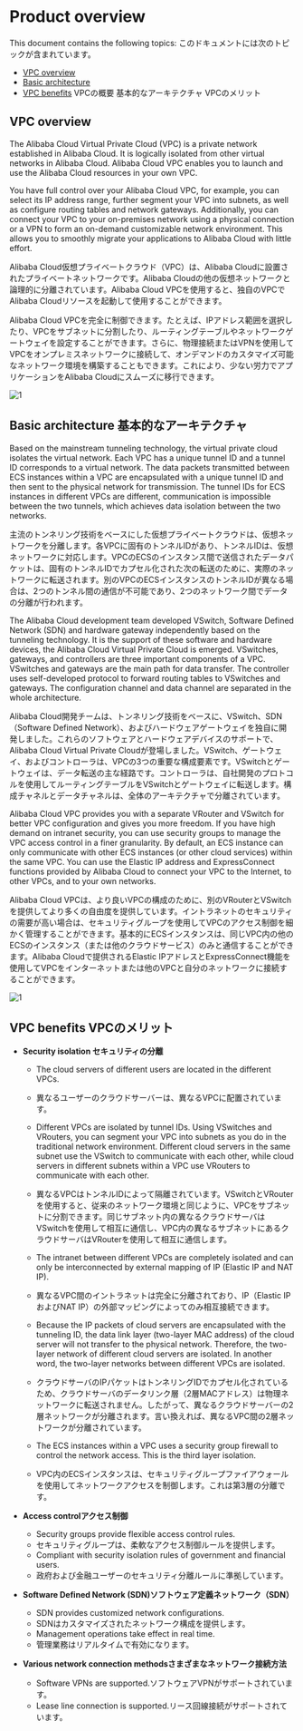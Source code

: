 # Product overview

This document contains the following topics:
このドキュメントには次のトピックが含まれています。
- [VPC overview](overview)
- [Basic architecture](#architecutre)
- [VPC benefits](#benefits)
VPCの概要
基本的なアーキテクチャ
VPCのメリット

<a name="overview"></a>
## VPC overview

The Alibaba Cloud Virtual Private Cloud (VPC) is a private network established in Alibaba Cloud. It is logically isolated from other virtual networks in Alibaba Cloud. Alibaba Cloud VPC enables you to launch and use the Alibaba Cloud resources in your own VPC.

You have full control over your Alibaba Cloud VPC, for example, you can select its IP address range, further segment your VPC into subnets, as well as configure routing tables and network gateways. Additionally, you can connect your VPC to your on-premises network using a physical connection or a VPN to form an on-demand customizable network environment. This allows you to smoothly migrate your applications to Alibaba Cloud with little effort.

Alibaba Cloud仮想プライベートクラウド（VPC）は、Alibaba Cloudに設置されたプライベートネットワークです。Alibaba Cloudの他の仮想ネットワークと論理的に分離されています。Alibaba Cloud VPCを使用すると、独自のVPCでAlibaba Cloudリソースを起動して使用することができます。

Alibaba Cloud VPCを完全に制御できます。たとえば、IPアドレス範囲を選択したり、VPCをサブネットに分割したり、ルーティングテーブルやネットワークゲートウェイを設定することができます。さらに、物理接続またはVPNを使用してVPCをオンプレミスネットワークに接続して、オンデマンドのカスタマイズ可能なネットワーク環境を構築することもできます。これにより、少ない労力でアプリケーションをAlibaba Cloudにスムーズに移行できます。


![1](http://docs-aliyun.cn-hangzhou.oss.aliyun-inc.com/assets/pic/34217/intl_en/1490084621378/Basic_VPC.png)

<a name="architecutre"></a>
## Basic architecture  基本的なアーキテクチャ

Based on the mainstream tunneling technology, the virtual private cloud isolates the virtual network. Each VPC has a unique tunnel ID and a tunnel ID corresponds to a virtual network. The data packets transmitted between ECS instances within a VPC are encapsulated with a unique tunnel ID and then sent to the physical network for transmission. The tunnel IDs for ECS instances in different VPCs are different, communication is impossible between the two tunnels, which achieves data isolation between the two networks.

主流のトンネリング技術をベースにした仮想プライベートクラウドは、仮想ネットワークを分離します。各VPCに固有のトンネルIDがあり、トンネルIDは、仮想ネットワークに対応します。VPCのECSのインスタンス間で送信されたデータパケットは、固有のトンネルIDでカプセル化された次の転送のために、実際のネットワークに転送されます。別のVPCのECSインスタンスのトンネルIDが異なる場合は、2つのトンネル間の通信が不可能であり、2つのネットワーク間でデータの分離が行われます。

The Alibaba Cloud development team developed VSwitch, Software Defined Network (SDN) and hardware gateway independently based on the tunneling technology. It is the support of these software and hardware devices, the Alibaba Cloud Virtual Private Cloud is emerged. VSwitches, gateways, and controllers are three important components of a VPC. VSwitches and gateways are the main path for data transfer. The controller uses self-developed protocol to forward routing tables to VSwitches and gateways. The configuration channel and data channel are separated in the whole architecture.

Alibaba Cloud開発チームは、トンネリング技術をベースに、VSwitch、SDN（Software Defined Network）、およびハードウェアゲートウェイを独自に開発しました。これらのソフトウェアとハードウェアデバイスのサポートで、Alibaba Cloud Virtual Private Cloudが登場しました。VSwitch、ゲートウェイ、およびコントローラは、VPCの3つの重要な構成要素です。VSwitchとゲートウェイは、データ転送の主な経路です。コントローラは、自社開発のプロトコルを使用してルーティングテーブルをVSwitchとゲートウェイに転送します。構成チャネルとデータチャネルは、全体のアーキテクチャで分離されています。

Alibaba Cloud VPC provides you with a separate VRouter and VSwitch for better VPC configuration and gives you more freedom. If you have high demand on intranet security, you can use security groups to manage the VPC access control in a finer granularity. By default, an ECS instance can only communicate with other ECS instances (or other cloud services) within the same VPC. You can use the Elastic IP address and ExpressConnect functions provided by Alibaba Cloud to connect your VPC to the Internet, to other VPCs, and to your own networks.

Alibaba Cloud VPCは、より良いVPCの構成のために、別のVRouterとVSwitchを提供してより多くの自由度を提供しています。イントラネットのセキュリティの需要が高い場合は、セキュリティグループを使用してVPCのアクセス制御を細かく管理することができます。基本的にECSインスタンスは、同じVPC内の他のECSのインスタンス（または他のクラウドサービス）のみと通信することができます。Alibaba Cloudで提供されるElastic IPアドレスとExpressConnect機能を使用してVPCをインターネットまたは他のVPCと自分のネットワークに接続することができます。


![1](http://docs-aliyun.cn-hangzhou.oss.aliyun-inc.com/assets/pic/34217/intl_en/1490087831180/VPC_New.png)

<a name="benefits"></a>
## VPC benefits   VPCのメリット

- **Security isolation   セキュリティの分離**   
	- The cloud servers of different users are located in the different VPCs.
	- 異なるユーザーのクラウドサーバーは、異なるVPCに配置されています。
	- Different VPCs are isolated by tunnel IDs. Using VSwitches and VRouters, you can segment your VPC into subnets as you do in the traditional network environment. Different cloud servers in the same subnet use the VSwitch to communicate with each other, while cloud servers in different subnets within a VPC use VRouters to communicate with each other.
	- 異なるVPCはトンネルIDによって隔離されています。VSwitchとVRouterを使用すると、従来のネットワーク環境と同じように、VPCをサブネットに分割できます。同じサブネット内の異なるクラウドサーバはVSwitchを使用して相互に通信し、VPC内の異なるサブネットにあるクラウドサーバはVRouterを使用して相互に通信します。
	
	- The intranet between different VPCs are completely isolated and can only be interconnected by external mapping of IP (Elastic IP and NAT IP).
	- 異なるVPC間のイントラネットは完全に分離されており、IP（Elastic IPおよびNAT IP）の外部マッピングによってのみ相互接続できます。
	
	- Because the IP packets of cloud servers are encapsulated with the tunneling ID, the data link layer (two-layer MAC address) of the cloud server will not transfer to the physical network. Therefore, the two-layer network of different cloud servers are isolated. In another word, the two-layer networks between different VPCs are isolated.
	- クラウドサーバのIPパケットはトンネリングIDでカプセル化されているため、クラウドサーバのデータリンク層（2層MACアドレス）は物理ネットワークに転送されません。したがって、異なるクラウドサーバーの2層ネットワークが分離されます。言い換えれば、異なるVPC間の2層ネットワークが分離されています。

	- The ECS instances within a VPC uses a security group firewall to control the network access. This is the third layer isolation.
	- VPC内のECSインスタンスは、セキュリティグループファイアウォールを使用してネットワークアクセスを制御します。これは第3層の分離です。

- **Access controlアクセス制御**
	- Security groups provide flexible access control rules.
	- セキュリティグループは、柔軟なアクセス制御ルールを提供します。
	- Compliant with security isolation rules of government and financial users.
	- 政府および金融ユーザーのセキュリティ分離ルールに準拠しています。
	
- **Software Defined Network (SDN)ソフトウェア定義ネットワーク（SDN）**
	- SDN provides customized network configurations.
	- SDNはカスタマイズされたネットワーク構成を提供します。
	- Management operations take effect in real time.
	- 管理業務はリアルタイムで有効になります。
	
- **Various network connection methodsさまざまなネットワーク接続方法**
	- Software VPNs are supported.ソフトウェアVPNがサポートされています。
	- Lease line connection is supported.リース回線接続がサポートされています。
  






